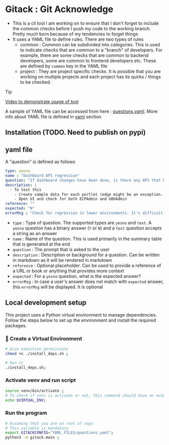 # Gitack : Git Acknowledge

- This is a cli tool I am working on to ensure that I don't forget to include the common checks before I push my code to the working branch. Pretty much born because of my tendencies to forget things
- It uses a YAML file to define rules. There are two types of rules
  - common : Common can be subdivided into categories. This is used to indicate checks that are common to a "branch" of developers. For example, there are some checks that are common to backend developers, some are common to frontend developers etc. These are defined by `common` key in the YAML file 
  - project : They are project specific checks. It is possible that you are working on multiple projects and each project has its quirks / things to be checked. 


> [!tip]
> <a href="https://www.youtube.com/watch?v=VlwZCaTqPZU" target="_blank"> Video to demonstrate usage of tool </a>

A sample of YAML file can be accessed from here : [questions.yaml](./gitack/YAML_FILES/questions.yaml). More info about YAML file is defined in [yaml](#yaml-file) section

## Installation (TODO. Need to publish on pypi)

## yaml file
A "question" is defined as follows
```yaml
type: yesno
name : "Dashboard API regression"
question: "If dashboard changes have been done, is there any API that has been affected?"
description: |
  - To test this
    - Create sample data for each portlet (edge might be an exception. Or just use a DB link)
    - Open UI and check for both ECPAdmin and GBUAdmin
reference: ""
expected: "N"
errorMsg : "Check for regression in lower environments. It's difficult to fix on higher environments"
```

- `type` : Type of question. The supported types are `yesno` and `text`. A `yesno` question has a binary answer (`Y` or `N`) and a `text` question accepts a string as an answer
- `name` : Name of the question.  This is used primarily in the summary table that is generated at the end
- `question` : The prompt that is asked to the user
- `description` : Description or background for a question. Can be written in markdown as it will be rendered in markdown
- `reference` : Optional placeholder. Can be used to provide a reference of a URL or book or anything that provides more context
- `expected` : For a `yesno` question, what is the expected answer?
- `errorMsg` : In case a user's answer does not match with `expected` answer, this `errorMsg` will be displayed. It is optional 

## Local development setup

This project uses a Python virtual environment to manage dependencies. Follow the steps below to set up the environment and install the required packages.

### 🐍 Create a Virtual Environment

```bash
# Give execution permissions
chmod +x ./install_deps.sh ;

# Run it
./install_deps.sh;
```

### Activate venv and run script

```bash
source venv/bin/activate ;
# To check if venv is activate or not, this command should have an output
echo $VIRTUAL_ENV;
```

### Run the program
```bash
# Assuming that you are on root of repo
# This variable is mandatory
export GITACKCONFIG="YAML_FILES/questions.yaml";
python3 -m gitack.main ;
```